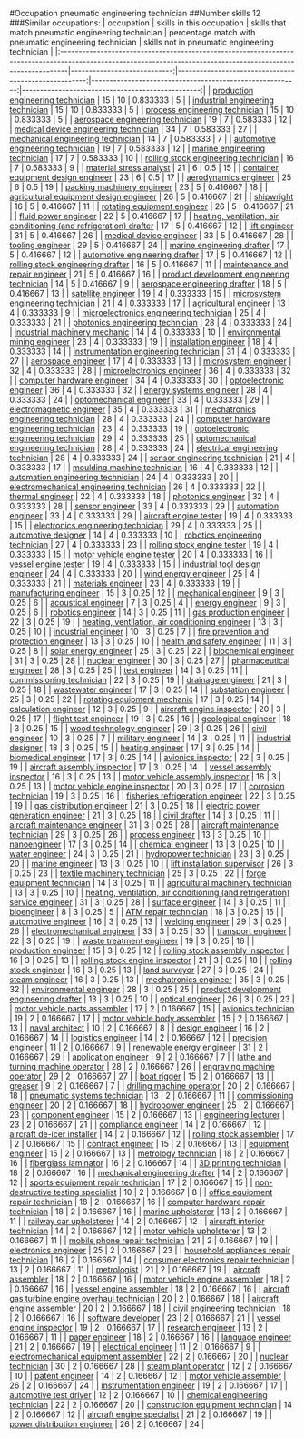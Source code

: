 #Occupation pneumatic engineering technician
##Number skills 12
###Similar occupations:
| occupation                                                                                                                                                    |   skills in this occupation |   skills that match pneumatic engineering technician |   percentage match with pneumatic engineering technician |   skills not in pneumatic engineering technician |
|:--------------------------------------------------------------------------------------------------------------------------------------------------------------|----------------------------:|-----------------------------------------------------:|---------------------------------------------------------:|-------------------------------------------------:|
| [production engineering technician](production_engineering_technician.md)                                                                                     |                          15 |                                                   10 |                                                 0.833333 |                                                5 |
| [industrial engineering technician](industrial_engineering_technician.md)                                                                                     |                          15 |                                                   10 |                                                 0.833333 |                                                5 |
| [process engineering technician](process_engineering_technician.md)                                                                                           |                          15 |                                                   10 |                                                 0.833333 |                                                5 |
| [aerospace engineering technician](aerospace_engineering_technician.md)                                                                                       |                          19 |                                                    7 |                                                 0.583333 |                                               12 |
| [medical device engineering technician](medical_device_engineering_technician.md)                                                                             |                          34 |                                                    7 |                                                 0.583333 |                                               27 |
| [mechanical engineering technician](mechanical_engineering_technician.md)                                                                                     |                          14 |                                                    7 |                                                 0.583333 |                                                7 |
| [automotive engineering technician](automotive_engineering_technician.md)                                                                                     |                          19 |                                                    7 |                                                 0.583333 |                                               12 |
| [marine engineering technician](marine_engineering_technician.md)                                                                                             |                          17 |                                                    7 |                                                 0.583333 |                                               10 |
| [rolling stock engineering technician](rolling_stock_engineering_technician.md)                                                                               |                          16 |                                                    7 |                                                 0.583333 |                                                9 |
| [material stress analyst](material_stress_analyst.md)                                                                                                         |                          21 |                                                    6 |                                                 0.5      |                                               15 |
| [container equipment design engineer](container_equipment_design_engineer.md)                                                                                 |                          23 |                                                    6 |                                                 0.5      |                                               17 |
| [aerodynamics engineer](aerodynamics_engineer.md)                                                                                                             |                          25 |                                                    6 |                                                 0.5      |                                               19 |
| [packing machinery engineer](packing_machinery_engineer.md)                                                                                                   |                          23 |                                                    5 |                                                 0.416667 |                                               18 |
| [agricultural equipment design engineer](agricultural_equipment_design_engineer.md)                                                                           |                          26 |                                                    5 |                                                 0.416667 |                                               21 |
| [shipwright](shipwright.md)                                                                                                                                   |                          16 |                                                    5 |                                                 0.416667 |                                               11 |
| [rotating equipment engineer](rotating_equipment_engineer.md)                                                                                                 |                          26 |                                                    5 |                                                 0.416667 |                                               21 |
| [fluid power engineer](fluid_power_engineer.md)                                                                                                               |                          22 |                                                    5 |                                                 0.416667 |                                               17 |
| [heating, ventilation, air conditioning (and refrigeration) drafter](heating,_ventilation,_air_conditioning_(and_refrigeration)_drafter.md)                   |                          17 |                                                    5 |                                                 0.416667 |                                               12 |
| [lift engineer](lift_engineer.md)                                                                                                                             |                          31 |                                                    5 |                                                 0.416667 |                                               26 |
| [medical device engineer](medical_device_engineer.md)                                                                                                         |                          33 |                                                    5 |                                                 0.416667 |                                               28 |
| [tooling engineer](tooling_engineer.md)                                                                                                                       |                          29 |                                                    5 |                                                 0.416667 |                                               24 |
| [marine engineering drafter](marine_engineering_drafter.md)                                                                                                   |                          17 |                                                    5 |                                                 0.416667 |                                               12 |
| [automotive engineering drafter](automotive_engineering_drafter.md)                                                                                           |                          17 |                                                    5 |                                                 0.416667 |                                               12 |
| [rolling stock engineering drafter](rolling_stock_engineering_drafter.md)                                                                                     |                          16 |                                                    5 |                                                 0.416667 |                                               11 |
| [maintenance and repair engineer](maintenance_and_repair_engineer.md)                                                                                         |                          21 |                                                    5 |                                                 0.416667 |                                               16 |
| [product development engineering technician](product_development_engineering_technician.md)                                                                   |                          14 |                                                    5 |                                                 0.416667 |                                                9 |
| [aerospace engineering drafter](aerospace_engineering_drafter.md)                                                                                             |                          18 |                                                    5 |                                                 0.416667 |                                               13 |
| [satellite engineer](satellite_engineer.md)                                                                                                                   |                          19 |                                                    4 |                                                 0.333333 |                                               15 |
| [microsystem engineering technician](microsystem_engineering_technician.md)                                                                                   |                          21 |                                                    4 |                                                 0.333333 |                                               17 |
| [agricultural engineer](agricultural_engineer.md)                                                                                                             |                          13 |                                                    4 |                                                 0.333333 |                                                9 |
| [microelectronics engineering technician](microelectronics_engineering_technician.md)                                                                         |                          25 |                                                    4 |                                                 0.333333 |                                               21 |
| [photonics engineering technician](photonics_engineering_technician.md)                                                                                       |                          28 |                                                    4 |                                                 0.333333 |                                               24 |
| [industrial machinery mechanic](industrial_machinery_mechanic.md)                                                                                             |                          14 |                                                    4 |                                                 0.333333 |                                               10 |
| [environmental mining engineer](environmental_mining_engineer.md)                                                                                             |                          23 |                                                    4 |                                                 0.333333 |                                               19 |
| [installation engineer](installation_engineer.md)                                                                                                             |                          18 |                                                    4 |                                                 0.333333 |                                               14 |
| [instrumentation engineering technician](instrumentation_engineering_technician.md)                                                                           |                          31 |                                                    4 |                                                 0.333333 |                                               27 |
| [aerospace engineer](aerospace_engineer.md)                                                                                                                   |                          17 |                                                    4 |                                                 0.333333 |                                               13 |
| [microsystem engineer](microsystem_engineer.md)                                                                                                               |                          32 |                                                    4 |                                                 0.333333 |                                               28 |
| [microelectronics engineer](microelectronics_engineer.md)                                                                                                     |                          36 |                                                    4 |                                                 0.333333 |                                               32 |
| [computer hardware engineer](computer_hardware_engineer.md)                                                                                                   |                          34 |                                                    4 |                                                 0.333333 |                                               30 |
| [optoelectronic engineer](optoelectronic_engineer.md)                                                                                                         |                          36 |                                                    4 |                                                 0.333333 |                                               32 |
| [energy systems engineer](energy_systems_engineer.md)                                                                                                         |                          28 |                                                    4 |                                                 0.333333 |                                               24 |
| [optomechanical engineer](optomechanical_engineer.md)                                                                                                         |                          33 |                                                    4 |                                                 0.333333 |                                               29 |
| [electromagnetic engineer](electromagnetic_engineer.md)                                                                                                       |                          35 |                                                    4 |                                                 0.333333 |                                               31 |
| [mechatronics engineering technician](mechatronics_engineering_technician.md)                                                                                 |                          28 |                                                    4 |                                                 0.333333 |                                               24 |
| [computer hardware engineering technician](computer_hardware_engineering_technician.md)                                                                       |                          23 |                                                    4 |                                                 0.333333 |                                               19 |
| [optoelectronic engineering technician](optoelectronic_engineering_technician.md)                                                                             |                          29 |                                                    4 |                                                 0.333333 |                                               25 |
| [optomechanical engineering technician](optomechanical_engineering_technician.md)                                                                             |                          28 |                                                    4 |                                                 0.333333 |                                               24 |
| [electrical engineering technician](electrical_engineering_technician.md)                                                                                     |                          28 |                                                    4 |                                                 0.333333 |                                               24 |
| [sensor engineering technician](sensor_engineering_technician.md)                                                                                             |                          21 |                                                    4 |                                                 0.333333 |                                               17 |
| [moulding machine technician](moulding_machine_technician.md)                                                                                                 |                          16 |                                                    4 |                                                 0.333333 |                                               12 |
| [automation engineering technician](automation_engineering_technician.md)                                                                                     |                          24 |                                                    4 |                                                 0.333333 |                                               20 |
| [electromechanical engineering technician](electromechanical_engineering_technician.md)                                                                       |                          26 |                                                    4 |                                                 0.333333 |                                               22 |
| [thermal engineer](thermal_engineer.md)                                                                                                                       |                          22 |                                                    4 |                                                 0.333333 |                                               18 |
| [photonics engineer](photonics_engineer.md)                                                                                                                   |                          32 |                                                    4 |                                                 0.333333 |                                               28 |
| [sensor engineer](sensor_engineer.md)                                                                                                                         |                          33 |                                                    4 |                                                 0.333333 |                                               29 |
| [automation engineer](automation_engineer.md)                                                                                                                 |                          33 |                                                    4 |                                                 0.333333 |                                               29 |
| [aircraft engine tester](aircraft_engine_tester.md)                                                                                                           |                          19 |                                                    4 |                                                 0.333333 |                                               15 |
| [electronics engineering technician](electronics_engineering_technician.md)                                                                                   |                          29 |                                                    4 |                                                 0.333333 |                                               25 |
| [automotive designer](automotive_designer.md)                                                                                                                 |                          14 |                                                    4 |                                                 0.333333 |                                               10 |
| [robotics engineering technician](robotics_engineering_technician.md)                                                                                         |                          27 |                                                    4 |                                                 0.333333 |                                               23 |
| [rolling stock engine tester](rolling_stock_engine_tester.md)                                                                                                 |                          19 |                                                    4 |                                                 0.333333 |                                               15 |
| [motor vehicle engine tester](motor_vehicle_engine_tester.md)                                                                                                 |                          20 |                                                    4 |                                                 0.333333 |                                               16 |
| [vessel engine tester](vessel_engine_tester.md)                                                                                                               |                          19 |                                                    4 |                                                 0.333333 |                                               15 |
| [industrial tool design engineer](industrial_tool_design_engineer.md)                                                                                         |                          24 |                                                    4 |                                                 0.333333 |                                               20 |
| [wind energy engineer](wind_energy_engineer.md)                                                                                                               |                          25 |                                                    4 |                                                 0.333333 |                                               21 |
| [materials engineer](materials_engineer.md)                                                                                                                   |                          23 |                                                    4 |                                                 0.333333 |                                               19 |
| [manufacturing engineer](manufacturing_engineer.md)                                                                                                           |                          15 |                                                    3 |                                                 0.25     |                                               12 |
| [mechanical engineer](mechanical_engineer.md)                                                                                                                 |                           9 |                                                    3 |                                                 0.25     |                                                6 |
| [acoustical engineer](acoustical_engineer.md)                                                                                                                 |                           7 |                                                    3 |                                                 0.25     |                                                4 |
| [energy engineer](energy_engineer.md)                                                                                                                         |                           9 |                                                    3 |                                                 0.25     |                                                6 |
| [robotics engineer](robotics_engineer.md)                                                                                                                     |                          14 |                                                    3 |                                                 0.25     |                                               11 |
| [gas production engineer](gas_production_engineer.md)                                                                                                         |                          22 |                                                    3 |                                                 0.25     |                                               19 |
| [heating, ventilation, air conditioning engineer](heating,_ventilation,_air_conditioning_engineer.md)                                                         |                          13 |                                                    3 |                                                 0.25     |                                               10 |
| [industrial engineer](industrial_engineer.md)                                                                                                                 |                          10 |                                                    3 |                                                 0.25     |                                                7 |
| [fire prevention and protection engineer](fire_prevention_and_protection_engineer.md)                                                                         |                          13 |                                                    3 |                                                 0.25     |                                               10 |
| [health and safety engineer](health_and_safety_engineer.md)                                                                                                   |                          11 |                                                    3 |                                                 0.25     |                                                8 |
| [solar energy engineer](solar_energy_engineer.md)                                                                                                             |                          25 |                                                    3 |                                                 0.25     |                                               22 |
| [biochemical engineer](biochemical_engineer.md)                                                                                                               |                          31 |                                                    3 |                                                 0.25     |                                               28 |
| [nuclear engineer](nuclear_engineer.md)                                                                                                                       |                          30 |                                                    3 |                                                 0.25     |                                               27 |
| [pharmaceutical engineer](pharmaceutical_engineer.md)                                                                                                         |                          28 |                                                    3 |                                                 0.25     |                                               25 |
| [test engineer](test_engineer.md)                                                                                                                             |                          14 |                                                    3 |                                                 0.25     |                                               11 |
| [commissioning technician](commissioning_technician.md)                                                                                                       |                          22 |                                                    3 |                                                 0.25     |                                               19 |
| [drainage engineer](drainage_engineer.md)                                                                                                                     |                          21 |                                                    3 |                                                 0.25     |                                               18 |
| [wastewater engineer](wastewater_engineer.md)                                                                                                                 |                          17 |                                                    3 |                                                 0.25     |                                               14 |
| [substation engineer](substation_engineer.md)                                                                                                                 |                          25 |                                                    3 |                                                 0.25     |                                               22 |
| [rotating equipment mechanic](rotating_equipment_mechanic.md)                                                                                                 |                          17 |                                                    3 |                                                 0.25     |                                               14 |
| [calculation engineer](calculation_engineer.md)                                                                                                               |                          12 |                                                    3 |                                                 0.25     |                                                9 |
| [aircraft engine inspector](aircraft_engine_inspector.md)                                                                                                     |                          20 |                                                    3 |                                                 0.25     |                                               17 |
| [flight test engineer](flight_test_engineer.md)                                                                                                               |                          19 |                                                    3 |                                                 0.25     |                                               16 |
| [geological engineer](geological_engineer.md)                                                                                                                 |                          18 |                                                    3 |                                                 0.25     |                                               15 |
| [wood technology engineer](wood_technology_engineer.md)                                                                                                       |                          29 |                                                    3 |                                                 0.25     |                                               26 |
| [civil engineer](civil_engineer.md)                                                                                                                           |                          10 |                                                    3 |                                                 0.25     |                                                7 |
| [military engineer](military_engineer.md)                                                                                                                     |                          14 |                                                    3 |                                                 0.25     |                                               11 |
| [industrial designer](industrial_designer.md)                                                                                                                 |                          18 |                                                    3 |                                                 0.25     |                                               15 |
| [heating engineer](heating_engineer.md)                                                                                                                       |                          17 |                                                    3 |                                                 0.25     |                                               14 |
| [biomedical engineer](biomedical_engineer.md)                                                                                                                 |                          17 |                                                    3 |                                                 0.25     |                                               14 |
| [avionics inspector](avionics_inspector.md)                                                                                                                   |                          22 |                                                    3 |                                                 0.25     |                                               19 |
| [aircraft assembly inspector](aircraft_assembly_inspector.md)                                                                                                 |                          17 |                                                    3 |                                                 0.25     |                                               14 |
| [vessel assembly inspector](vessel_assembly_inspector.md)                                                                                                     |                          16 |                                                    3 |                                                 0.25     |                                               13 |
| [motor vehicle assembly inspector](motor_vehicle_assembly_inspector.md)                                                                                       |                          16 |                                                    3 |                                                 0.25     |                                               13 |
| [motor vehicle engine inspector](motor_vehicle_engine_inspector.md)                                                                                           |                          20 |                                                    3 |                                                 0.25     |                                               17 |
| [corrosion technician](corrosion_technician.md)                                                                                                               |                          19 |                                                    3 |                                                 0.25     |                                               16 |
| [fisheries refrigeration engineer](fisheries_refrigeration_engineer.md)                                                                                       |                          22 |                                                    3 |                                                 0.25     |                                               19 |
| [gas distribution engineer](gas_distribution_engineer.md)                                                                                                     |                          21 |                                                    3 |                                                 0.25     |                                               18 |
| [electric power generation engineer](electric_power_generation_engineer.md)                                                                                   |                          21 |                                                    3 |                                                 0.25     |                                               18 |
| [civil drafter](civil_drafter.md)                                                                                                                             |                          14 |                                                    3 |                                                 0.25     |                                               11 |
| [aircraft maintenance engineer](aircraft_maintenance_engineer.md)                                                                                             |                          31 |                                                    3 |                                                 0.25     |                                               28 |
| [aircraft maintenance technician](aircraft_maintenance_technician.md)                                                                                         |                          29 |                                                    3 |                                                 0.25     |                                               26 |
| [process engineer](process_engineer.md)                                                                                                                       |                          13 |                                                    3 |                                                 0.25     |                                               10 |
| [nanoengineer](nanoengineer.md)                                                                                                                               |                          17 |                                                    3 |                                                 0.25     |                                               14 |
| [chemical engineer](chemical_engineer.md)                                                                                                                     |                          13 |                                                    3 |                                                 0.25     |                                               10 |
| [water engineer](water_engineer.md)                                                                                                                           |                          24 |                                                    3 |                                                 0.25     |                                               21 |
| [hydropower technician](hydropower_technician.md)                                                                                                             |                          23 |                                                    3 |                                                 0.25     |                                               20 |
| [marine engineer](marine_engineer.md)                                                                                                                         |                          13 |                                                    3 |                                                 0.25     |                                               10 |
| [lift installation supervisor](lift_installation_supervisor.md)                                                                                               |                          26 |                                                    3 |                                                 0.25     |                                               23 |
| [textile machinery technician](textile_machinery_technician.md)                                                                                               |                          25 |                                                    3 |                                                 0.25     |                                               22 |
| [forge equipment technician](forge_equipment_technician.md)                                                                                                   |                          14 |                                                    3 |                                                 0.25     |                                               11 |
| [agricultural machinery technician](agricultural_machinery_technician.md)                                                                                     |                          13 |                                                    3 |                                                 0.25     |                                               10 |
| [heating, ventilation, air conditioning (and refrigeration) service engineer](heating,_ventilation,_air_conditioning_(and_refrigeration)_service_engineer.md) |                          31 |                                                    3 |                                                 0.25     |                                               28 |
| [surface engineer](surface_engineer.md)                                                                                                                       |                          14 |                                                    3 |                                                 0.25     |                                               11 |
| [bioengineer](bioengineer.md)                                                                                                                                 |                           8 |                                                    3 |                                                 0.25     |                                                5 |
| [ATM repair technician](ATM_repair_technician.md)                                                                                                             |                          18 |                                                    3 |                                                 0.25     |                                               15 |
| [automotive engineer](automotive_engineer.md)                                                                                                                 |                          16 |                                                    3 |                                                 0.25     |                                               13 |
| [welding engineer](welding_engineer.md)                                                                                                                       |                          29 |                                                    3 |                                                 0.25     |                                               26 |
| [electromechanical engineer](electromechanical_engineer.md)                                                                                                   |                          33 |                                                    3 |                                                 0.25     |                                               30 |
| [transport engineer](transport_engineer.md)                                                                                                                   |                          22 |                                                    3 |                                                 0.25     |                                               19 |
| [waste treatment engineer](waste_treatment_engineer.md)                                                                                                       |                          19 |                                                    3 |                                                 0.25     |                                               16 |
| [production engineer](production_engineer.md)                                                                                                                 |                          15 |                                                    3 |                                                 0.25     |                                               12 |
| [rolling stock assembly inspector](rolling_stock_assembly_inspector.md)                                                                                       |                          16 |                                                    3 |                                                 0.25     |                                               13 |
| [rolling stock engine inspector](rolling_stock_engine_inspector.md)                                                                                           |                          21 |                                                    3 |                                                 0.25     |                                               18 |
| [rolling stock engineer](rolling_stock_engineer.md)                                                                                                           |                          16 |                                                    3 |                                                 0.25     |                                               13 |
| [land surveyor](land_surveyor.md)                                                                                                                             |                          27 |                                                    3 |                                                 0.25     |                                               24 |
| [steam engineer](steam_engineer.md)                                                                                                                           |                          16 |                                                    3 |                                                 0.25     |                                               13 |
| [mechatronics engineer](mechatronics_engineer.md)                                                                                                             |                          35 |                                                    3 |                                                 0.25     |                                               32 |
| [environmental engineer](environmental_engineer.md)                                                                                                           |                          28 |                                                    3 |                                                 0.25     |                                               25 |
| [product development engineering drafter](product_development_engineering_drafter.md)                                                                         |                          13 |                                                    3 |                                                 0.25     |                                               10 |
| [optical engineer](optical_engineer.md)                                                                                                                       |                          26 |                                                    3 |                                                 0.25     |                                               23 |
| [motor vehicle parts assembler](motor_vehicle_parts_assembler.md)                                                                                             |                          17 |                                                    2 |                                                 0.166667 |                                               15 |
| [avionics technician](avionics_technician.md)                                                                                                                 |                          19 |                                                    2 |                                                 0.166667 |                                               17 |
| [motor vehicle body assembler](motor_vehicle_body_assembler.md)                                                                                               |                          15 |                                                    2 |                                                 0.166667 |                                               13 |
| [naval architect](naval_architect.md)                                                                                                                         |                          10 |                                                    2 |                                                 0.166667 |                                                8 |
| [design engineer](design_engineer.md)                                                                                                                         |                          16 |                                                    2 |                                                 0.166667 |                                               14 |
| [logistics engineer](logistics_engineer.md)                                                                                                                   |                          14 |                                                    2 |                                                 0.166667 |                                               12 |
| [precision engineer](precision_engineer.md)                                                                                                                   |                          11 |                                                    2 |                                                 0.166667 |                                                9 |
| [renewable energy engineer](renewable_energy_engineer.md)                                                                                                     |                          31 |                                                    2 |                                                 0.166667 |                                               29 |
| [application engineer](application_engineer.md)                                                                                                               |                           9 |                                                    2 |                                                 0.166667 |                                                7 |
| [lathe and turning machine operator](lathe_and_turning_machine_operator.md)                                                                                   |                          28 |                                                    2 |                                                 0.166667 |                                               26 |
| [engraving machine operator](engraving_machine_operator.md)                                                                                                   |                          29 |                                                    2 |                                                 0.166667 |                                               27 |
| [boat rigger](boat_rigger.md)                                                                                                                                 |                          15 |                                                    2 |                                                 0.166667 |                                               13 |
| [greaser](greaser.md)                                                                                                                                         |                           9 |                                                    2 |                                                 0.166667 |                                                7 |
| [drilling machine operator](drilling_machine_operator.md)                                                                                                     |                          20 |                                                    2 |                                                 0.166667 |                                               18 |
| [pneumatic systems technician](pneumatic_systems_technician.md)                                                                                               |                          13 |                                                    2 |                                                 0.166667 |                                               11 |
| [commissioning engineer](commissioning_engineer.md)                                                                                                           |                          20 |                                                    2 |                                                 0.166667 |                                               18 |
| [hydropower engineer](hydropower_engineer.md)                                                                                                                 |                          25 |                                                    2 |                                                 0.166667 |                                               23 |
| [component engineer](component_engineer.md)                                                                                                                   |                          15 |                                                    2 |                                                 0.166667 |                                               13 |
| [engineering lecturer](engineering_lecturer.md)                                                                                                               |                          23 |                                                    2 |                                                 0.166667 |                                               21 |
| [compliance engineer](compliance_engineer.md)                                                                                                                 |                          14 |                                                    2 |                                                 0.166667 |                                               12 |
| [aircraft de-icer installer](aircraft_de-icer_installer.md)                                                                                                   |                          14 |                                                    2 |                                                 0.166667 |                                               12 |
| [rolling stock assembler](rolling_stock_assembler.md)                                                                                                         |                          17 |                                                    2 |                                                 0.166667 |                                               15 |
| [contract engineer](contract_engineer.md)                                                                                                                     |                          15 |                                                    2 |                                                 0.166667 |                                               13 |
| [equipment engineer](equipment_engineer.md)                                                                                                                   |                          15 |                                                    2 |                                                 0.166667 |                                               13 |
| [metrology technician](metrology_technician.md)                                                                                                               |                          18 |                                                    2 |                                                 0.166667 |                                               16 |
| [fiberglass laminator](fiberglass_laminator.md)                                                                                                               |                          16 |                                                    2 |                                                 0.166667 |                                               14 |
| [3D printing technician](3D_printing_technician.md)                                                                                                           |                          18 |                                                    2 |                                                 0.166667 |                                               16 |
| [mechanical engineering drafter](mechanical_engineering_drafter.md)                                                                                           |                          14 |                                                    2 |                                                 0.166667 |                                               12 |
| [sports equipment repair technician](sports_equipment_repair_technician.md)                                                                                   |                          17 |                                                    2 |                                                 0.166667 |                                               15 |
| [non-destructive testing specialist](non-destructive_testing_specialist.md)                                                                                   |                          10 |                                                    2 |                                                 0.166667 |                                                8 |
| [office equipment repair technician](office_equipment_repair_technician.md)                                                                                   |                          18 |                                                    2 |                                                 0.166667 |                                               16 |
| [computer hardware repair technician](computer_hardware_repair_technician.md)                                                                                 |                          18 |                                                    2 |                                                 0.166667 |                                               16 |
| [marine upholsterer](marine_upholsterer.md)                                                                                                                   |                          13 |                                                    2 |                                                 0.166667 |                                               11 |
| [railway car upholsterer](railway_car_upholsterer.md)                                                                                                         |                          14 |                                                    2 |                                                 0.166667 |                                               12 |
| [aircraft interior technician](aircraft_interior_technician.md)                                                                                               |                          14 |                                                    2 |                                                 0.166667 |                                               12 |
| [motor vehicle upholsterer](motor_vehicle_upholsterer.md)                                                                                                     |                          13 |                                                    2 |                                                 0.166667 |                                               11 |
| [mobile phone repair technician](mobile_phone_repair_technician.md)                                                                                           |                          21 |                                                    2 |                                                 0.166667 |                                               19 |
| [electronics engineer](electronics_engineer.md)                                                                                                               |                          25 |                                                    2 |                                                 0.166667 |                                               23 |
| [household appliances repair technician](household_appliances_repair_technician.md)                                                                           |                          16 |                                                    2 |                                                 0.166667 |                                               14 |
| [consumer electronics repair technician](consumer_electronics_repair_technician.md)                                                                           |                          13 |                                                    2 |                                                 0.166667 |                                               11 |
| [metrologist](metrologist.md)                                                                                                                                 |                          21 |                                                    2 |                                                 0.166667 |                                               19 |
| [aircraft assembler](aircraft_assembler.md)                                                                                                                   |                          18 |                                                    2 |                                                 0.166667 |                                               16 |
| [motor vehicle engine assembler](motor_vehicle_engine_assembler.md)                                                                                           |                          18 |                                                    2 |                                                 0.166667 |                                               16 |
| [vessel engine assembler](vessel_engine_assembler.md)                                                                                                         |                          18 |                                                    2 |                                                 0.166667 |                                               16 |
| [aircraft gas turbine engine overhaul technician](aircraft_gas_turbine_engine_overhaul_technician.md)                                                         |                          20 |                                                    2 |                                                 0.166667 |                                               18 |
| [aircraft engine assembler](aircraft_engine_assembler.md)                                                                                                     |                          20 |                                                    2 |                                                 0.166667 |                                               18 |
| [civil engineering technician](civil_engineering_technician.md)                                                                                               |                          18 |                                                    2 |                                                 0.166667 |                                               16 |
| [software developer](software_developer.md)                                                                                                                   |                          23 |                                                    2 |                                                 0.166667 |                                               21 |
| [vessel engine inspector](vessel_engine_inspector.md)                                                                                                         |                          19 |                                                    2 |                                                 0.166667 |                                               17 |
| [research engineer](research_engineer.md)                                                                                                                     |                          13 |                                                    2 |                                                 0.166667 |                                               11 |
| [paper engineer](paper_engineer.md)                                                                                                                           |                          18 |                                                    2 |                                                 0.166667 |                                               16 |
| [language engineer](language_engineer.md)                                                                                                                     |                          21 |                                                    2 |                                                 0.166667 |                                               19 |
| [electrical engineer](electrical_engineer.md)                                                                                                                 |                          11 |                                                    2 |                                                 0.166667 |                                                9 |
| [electromechanical equipment assembler](electromechanical_equipment_assembler.md)                                                                             |                          22 |                                                    2 |                                                 0.166667 |                                               20 |
| [nuclear technician](nuclear_technician.md)                                                                                                                   |                          30 |                                                    2 |                                                 0.166667 |                                               28 |
| [steam plant operator](steam_plant_operator.md)                                                                                                               |                          12 |                                                    2 |                                                 0.166667 |                                               10 |
| [patent engineer](patent_engineer.md)                                                                                                                         |                          14 |                                                    2 |                                                 0.166667 |                                               12 |
| [motor vehicle assembler](motor_vehicle_assembler.md)                                                                                                         |                          26 |                                                    2 |                                                 0.166667 |                                               24 |
| [instrumentation engineer](instrumentation_engineer.md)                                                                                                       |                          19 |                                                    2 |                                                 0.166667 |                                               17 |
| [automotive test driver](automotive_test_driver.md)                                                                                                           |                          12 |                                                    2 |                                                 0.166667 |                                               10 |
| [chemical engineering technician](chemical_engineering_technician.md)                                                                                         |                          22 |                                                    2 |                                                 0.166667 |                                               20 |
| [construction equipment technician](construction_equipment_technician.md)                                                                                     |                          14 |                                                    2 |                                                 0.166667 |                                               12 |
| [aircraft engine specialist](aircraft_engine_specialist.md)                                                                                                   |                          21 |                                                    2 |                                                 0.166667 |                                               19 |
| [power distribution engineer](power_distribution_engineer.md)                                                                                                 |                          26 |                                                    2 |                                                 0.166667 |                                               24 |
